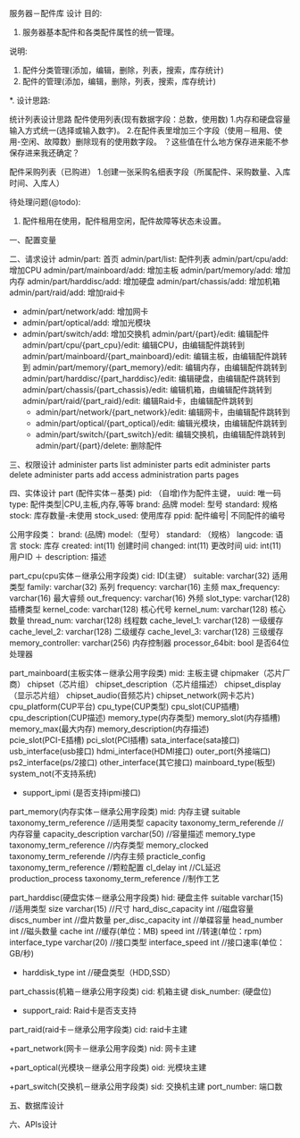 服务器－配件库 设计
目的:
1. 服务器基本配件和各类配件属性的统一管理。

说明:
1. 配件分类管理(添加，编辑，删除，列表，搜索，库存统计)
2. 配件的管理(添加，编辑，删除，列表，搜索，库存统计)

*. 设计思路:

统计列表设计思路
  配件使用列表(现有数据字段：总数，使用数)
    1.内存和硬盘容量输入方式统一(选择或输入数字)。
    2.在配件表里增加三个字段（使用－租用、使用-空闲、故障数）删除现有的使用数字段。
    ？这些值在什么地方保存进来能不参保存进来我还确定？
  
  配件采购列表（已购进）
    1.创建一张采购名细表字段（所属配件、采购数量、入库时间、入库人）

待处理问题(@todo):
  1. 配件租用在使用，配件租用空闲，配件故障等状态未设置。

一、配置变量


二、请求设计
admin/part:  首页
admin/part/list: 配件列表
admin/part/cpu/add: 增加CPU
admin/part/mainboard/add: 增加主板
admin/part/memory/add: 增加内存
admin/part/harddisc/add: 增加硬盘
admin/part/chassis/add: 增加机箱
admin/part/raid/add: 增加raid卡
+ admin/part/network/add: 增加网卡
+ admin/part/optical/add: 增加光模块
+ admin/part/switch/add: 增加交换机
admin/part/{part}/edit: 编辑配件
  admin/part/cpu/{part_cpu}/edit: 编辑CPU，由编辑配件跳转到
  admin/part/mainboard/{part_mainboard}/edit: 编辑主板，由编辑配件跳转到
  admin/part/memory/{part_memory}/edit: 编辑内存，由编辑配件跳转到
  admin/part/harddisc/{part_harddisc}/edit: 编辑硬盘，由编辑配件跳转到
  admin/part/chassis/{part_chassis}/edit: 编辑机箱，由编辑配件跳转到
  admin/part/raid/{part_raid}/edit: 编辑Raid卡，由编辑配件跳转到
  + admin/part/network/{part_network}/edit: 编辑网卡，由编辑配件跳转到
  + admin/part/optical/{part_optical}/edit: 编辑光模块，由编辑配件跳转到
  + admin/part/switch/{part_switch}/edit: 编辑交换机，由编辑配件跳转到
admin/part/{part}/delete: 删除配件

三、权限设计
administer parts list
administer parts edit
administer parts delete
administer parts add
access administration parts pages

四、实体设计
part (配件实体－基类)
  pid: （自增)作为配件主键，
  uuid: 唯一码
  type: 配件类型|CPU,主板,内存,等等
  brand: 品牌
  model: 型号
  standard: 规格
  stock: 库存数量-未使用
  stock_used: 使用库存
  ppid: 配件编号| 不同配件的编号

公用字段类：
  brand: (品牌)
  model:（型号）
  standard: （规格）
  langcode:  语言
  stock: 库存
  created: int(11) 创建时间
  changed: int(11) 更改时间
  uid: int(11) 用户ID
  ＋ description: 描述

part_cpu(cpu实体－继承公用字段类)
  cid: ID(主键）
  suitable: varchar(32) 适用类型
  family: varchar(32) 系列
  frequency: varchar(16) 主频
  max_frequency: varchar(16) 最大睿频
  out_frequency: varchar(16) 外频
  slot_type: varchar(128) 插槽类型
  kernel_code: varchar(128) 核心代号
  kernel_num:  varchar(128) 核心数量
  thread_num: varchar(128) 线程数
  cache_level_1: varchar(128) 一级缓存
  cache_level_2: varchar(128) 二级缓存
  cache_level_3: varchar(128) 三级缓存
  memory_controller: varchar(256) 内存控制器
  processor_64bit: bool 是否64位处理器

part_mainboard(主板实体－继承公用字段类)
  mid: 主板主键
  chipmaker（芯片厂商）
  chipset（芯片组）
  chipset_description（芯片组描述）
  chipset_display（显示芯片组）
  chipset_audio(音频芯片)
  chipset_network(网卡芯片)
  cpu_platform(CUP平台)
  cpu_type(CUP类型)
  cpu_slot(CUP插槽)
  cpu_description(CUP描述)
  memory_type(内存类型)
  memory_slot(内存插槽)
  memory_max(最大内存)
  memory_description(内存描述)  
  pcie_slot(PCI-E插槽)
  pci_slot(PCI插槽)
  sata_interface(sata接口)
  usb_interface(usb接口)
  hdmi_interface(HDMI接口)
  outer_port(外接端口)
  ps2_interface(ps/2接口)
  other_interface(其它接口)
  mainboard_type(板型)
  system_not(不支持系统)
  + support_ipmi (是否支持ipmi接口)

part_memory(内存实体－继承公用字段类)
  mid: 内存主键
  suitable               taxonomy_term_reference   //适用类型
	capacity		           taxonomy_term_referende   //内存容量
	capacity_description	 varchar(50)		           //容量描述
	memory_type		         taxonomy_term_reference   //内存类型
	memory_clocked			   taxonomy_term_referende   //内存主频
	practicle_config       taxonomy_term_reference   //颗粒配置
  cl_delay               int                       //CL延迟
  production_process     taxonomy_term_reference   //制作工艺

part_harddisc(硬盘实体－继承公用字段类)
  hid: 硬盘主件
  suitable            varchar(15)  //适用类型
  size                varchar(15)  //尺寸
  hard_disc_capacity  int          //磁盘容量
  discs_number        int          //盘片数量
  per_disc_capacity   int          //单碟容量
  head_number         int          //磁头数量
  cache               int          //缓存(单位：MB)
  speed               int          //转速(单位：rpm)
  interface_type      varchar(20)  //接口类型
  interface_speed     int          //接口速率(单位：GB/秒)
  + harddisk_type         int          //硬盘类型（HDD,SSD）

part_chassis(机箱－继承公用字段类)
  cid: 机箱主键
  disk_number: (硬盘位)
  + support_raid: Raid卡是否⽀支持

part_raid(raid卡－继承公用字段类)
  cid: raid卡主建

+part_network(网卡－继承公用字段类)
  nid: 网卡主建

+part_optical(光模块－继承公用字段类)
  oid: 光模块主建

+part_switch(交换机－继承公用字段类)
  sid: 交换机主建
  port_number: 端口数

五、数据库设计

六、APIs设计

